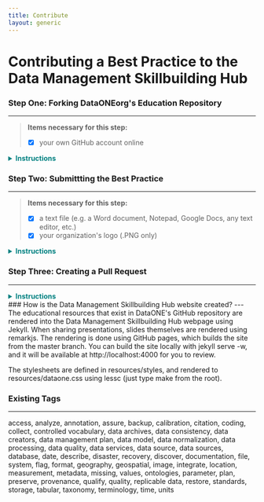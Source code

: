 ```yaml
---
title: Contribute
layout: generic
---
```

# Contributing a Best Practice to the Data Management Skillbuilding Hub  
###  Step One: Forking DataONEorg's Education Repository    
---
> **Items necessary for this step:**      
> - [x] your own GitHub account online     

<details>
<summary style="color:teal;"><B>Instructions</B></summary>
<br>

<B>Forking a repository</B><br>
To submit content to the Skillbuilding Hub, you need to first <B>create a fork</B> of DataONEorg's Education repository. This means you will be creating <B><i>your own private copy</i></B> of the Education repository and storing it in your <B><i>GitHub account online</i></B>. Here, <i><B>in your fork</B></i>, you can edit and upload content <B><i>without affecting the original</i></B>.<br>

<br><B>The forking process will take a few minutes at most.</B> Once you've perfected your changes, you will later <B>merge</B> the changes you have made back into the original repository.<br><br>

<B>1.<a href="https://github.com/DataONEorg/Education" target="_blank" junk="_"> To start the forking process, go to DataONEorg's Education repository</a></B><br><br><br>

<B>2. In the right hand corner of DataONEorg's Education repository, click the "fork" button.</B>

<ul>
  <li>Make sure you are logged into your GitHub account before you press fork.</li>
</ul>

<a href="url"><img src="https://drive.google.com/uc?export=view&id=1KJ3kvkiB0WbixBEfN54GuGWhgLs-qYC6" align="center" height="" width="760" ></a>
<br><br>

<B>3. The forking process is complete!</B> Check "your repositories" in your account to make sure the Education repository was successfully forked.<br><br>

<B>4. Download a PNG file of your organization's logo onto your computer</B>
<ul>
  <li>If you are associated with a university, company, or other organization you must include their logo along with your submission.</li>
  <li>Once you have downloaded the logo, make sure to name the .PNG after your organization</li>
  <li><B><i>For now the PNG will be saved on your desktop, but later we will upload it to a specific location in DataONE's GitHub repository</i></B></li>
</ul>
</details>

### Step Two: Submittting the Best Practice
---
> **Items necessary for this step:**     
> - [x]  a text file (e.g. a Word document, Notepad, Google Docs, any text editor, etc.)
> - [x]  your organization's logo (.PNG only)

<details>
<summary style="color:teal;"><B>Instructions</B></summary>

<B>Creating the "frontmatter" file</B><br>

For every best practice submitted to the Skillbuilding Hub, the document must also have a front section containing metadata information about the best practice. This section of the best practice is also called the <B><i>"frontmatter"</i></B>.<br><br>

<p><b>The following metadata information is needed when submitting educational materials to the Data Management Skillbuilding Hub:</b></p>

<ul>
  <li><B>title:</B>The full title of your best practice</li>
  <li><B>layout:</B> is always <i><B>bestpractice_cover</B></i></li>
  <li><B>tags:</B> a list of (short) keywords describing the content of the best practice text</li>
    <ul>
      <li>Click <a href="#tags">here</a> for a list of currently existing tags</li>
    </ul>  
  <li><B>step:</B> a list of one or more steps of the data lifecycle to which this best practice applies.</li>
    <ul>
      <li><a href="https://github.com/DataONEorg/Education/blob/master/_lessons/lessons/02_datasharing/02_datasharing.pdf" target="_blank junk=_">Here's a slideshow explaining the data lifecycle.</a></li>
    </ul>
  <li><B>related:</B> <i><B>(optional)</B></i> Choose one or a few best practices that are related to yours. List their identifier -- an identifier is the first three words of the title, separated by dashes.</li>
    <ul>
      <li><a href="https://github.com/DataONEorg/Education/tree/master/_bestpractices/bestpractices" target="_blank junk=_">List of existing Best Practices</a></li>
    </ul>
  <li><B>update:</B> the date this best practice was created</li>
  <li><B>author:</B> a list of authors that created the best practice</li>
  <li><B>organization:</B> name of organization that oversaw the creation of the best practice</li>
  <li><B>org_url:</B> website of the organization, organization logo will open this webpage when selected</li>
  <li><B>org_logo:</B> name of the organization’s logo file <i><B>(this must be a .png file).</B></i></li>
  <li><B>categories:</B> this must be listed as <i><B>[“Best Practice”]</B></i></li>
</ul>

<b>1. Copy the following text block and paste it into your empty text file</b>    
<pre>
  <code>
  ---
  title:
  layout:
  tags:
  step:
  related:
  update:
  author:
  organization:
  org_url:
  org_logo:
  categories:
  ---
  </code>
</pre>

<B>2. Fill out the appropriate information for each of the categories</B>

<ul>
<li>Here is an example that follows the proper formatting. <B><i>Note that spaces, indents, lines, and dashes are actually very important here, so be sure to follow the formatting of the example as closely as possible!</i></B></li>
</ul>

<pre>
  <code>
  ---
  title: Advertise your data using datacasting tools
  layout: bestpractice_cover
  tags:
  - access
  - data services
  - discover
  step:
  - discover
  related:
  - provide-a-citation
  - provide-identifier-for
  - recognize-stakeholders-in
  update:
  - May 11, 2011
  author:
  - Cindy Parr
  organization: DataONE
  org_url: http://www.dataone.org
  org_logo: DataONE.png
  categories: ["Best Practice"]
  ---
  </code>
</pre>

Now your frontmatter information is completed. <B><i>Save your text file</i></B>, and we will copy and paste this text at a later step in the submission process.<br><br>

<B>3. Creating your best practice document </B> In your fork, open up the the appropriate folder and click <B>"Create New File."</B><br>

<ul>
  <li>Go to <i>`(yourGitHubAccount)/Education/_bestpractices/bestpractices`</i> and click <B>Create New File</B>, located in the upper right-hand corner</li>
</ul>

<a href="url"><img src="https://drive.google.com/uc?export=view&id=1jZoNdFphcUKkZjeapXBaSOY1XqxYsaLL" align="center" height="" width="760" ></a><br>

<B>4. Name your file</B><br>      
Name your file for the first three words of the title, separated by dashes, and followed by the <i>.md</i> extension.<br>
<a href="url"><img src="https://drive.google.com/uc?export=view&id=1nqZEBbS3ExggE45a08CevTBZDGEsLxno" align="center" height="" width="760" ></a><br>

<B>5. Copy the "frontmatter" saved in your text file from Step One and paste it here into the markdown (.md) file</B>
  <ul>
    <li><i>Be sure to include the three dashes at the beginning and end of the section</i></li>
  </ul><br>

<B>6. Add the content of your best practice directly into your markdown file</B>
<ul>
  <li>You will be putting your content immediately after the three dashes "---"</li>
  <li>The format for the content of a best practice should be as follows:</li><br>
    <B><ol>
      <li>A description of the best practice</li>
      <li>Description Rationale</li>
      <li>Additional Information</li>
      <li>Examples</li>
    </ol></B>
  </ul>

<B>7. Commit your Changes</B>
<ul>
  <li>Scroll to the bottom of your markdown document to commit your changes</li>
  <li><B><i>Committing</i></B> will submit the markdown file to <B><i>your</i></B> fork of the Education repository</li>
</ul>
<a href="url"><img src="https://drive.google.com/uc?export=view&id=1iWHzkS8vBX8svyqwiMG50K093eWCUx9y" align="center" height="" width="760" ></a><br>

<B>8. Uploading your organization's logo</B>

<ul>
  <li>Go to <i>`(yourGitHubAccount)/Education/_bestpractices/bestpractices/logos`</i> in your fork of the Education repository.</li>
  <li>Click on "Upload Files" and drag your logo here.</li>
  <li>Commit your change</li>
</ul>

<a href="url"><img src="https://drive.google.com/uc?export=view&id=1titY7LpTJ5BLeG8OMF-V7eU2cKVHk3jd" align="center" height="" width="760" ></a><br><br>

<B>9. <i>[Optional Step]</i> Adding images</B>
<ul>
    <li>If your best practice includes images in it, you must upload them to <B><i>your fork</i></B> of the Education Repository.</li>
    <li>Go to <i>`(yourGitHubAccount)/Education/_bestpractices/bestpractices/images`</i> in your fork</li>
    <li>Upload your image to the <i>"images"</i> folder, and give each image a unique identifier.</li>
      <ul>
        <li><i>An image name should begin with it's best practice identifier, followed by an underscore and a word that describes the image itself</i></li>
        <li><i>Images can be .JPG or .PNG</i></li>
      </ul>
    <li>Once all the images are uploaded, commit your change.</li>
  </ul>
</details>

### Step Three: Creating a Pull Request
---
<details>
<summary style="color:teal;"><B>Instructions</B></summary>

<B><i>Creating a pull request</i></B> means that you are requesting the original repository to <B>"pull"</B> or accept all the changes you just made.

<ul>
  <li><i>Do not complete this step until <B>all</B> of the materials necessary for your submission have already been uploaded to GitHub!</i></li>
</ul>

<a href="url"><img src="https://drive.google.com/uc?export=view&id=1LEJnnxkd2Ds8oOZPpbjUxQNqF3h1NjSl" align="center" height="" width="760" ></a>
<a href="url"><img src="https://drive.google.com/uc?export=view&id=1lmQpXfFXSgGT7M4_mbz4U73E44KdNwqD" align="center" height="" width="760" ></a><br>

<B>That's it! You have completed all the steps.</B> Once someone has approved your pull request, you will be able to find your submission in DataONE's repository.
<br>
</details>
### How is the Data Management Skillbuilding Hub website created?
---
The educational resources that exist in DataONE's GitHub repository are rendered into the Data Management Skillbuilding Hub webpage using Jekyll. When sharing presentations, slides themselves are rendered using remarkjs. The rendering is done using GitHub pages, which builds the site from the master branch. You can build the site locally with jekyll serve -w, and it will be available at http://localhost:4000 for you to review.

The stylesheets are defined in resources/styles, and rendered to resources/dataone.css using lessc (just type make from the root).

### <a name="tags"></a>Existing Tags
---    
access, analyze, annotation, assure, backup, calibration, citation, coding, collect, controlled vocabulary, data archives, data consistency, data creators, data management plan, data model, data normalization, data processing, data quality, data services, data source, data sources, database, date, describe, disaster, recovery, discover, documentation, file, system, flag, format, geography, geospatial, image, integrate, location, measurement, metadata, missing, values, ontologies, parameter, plan, preserve, provenance, qualify, quality, replicable data, restore, standards, storage, tabular, taxonomy, terminology, time, units
